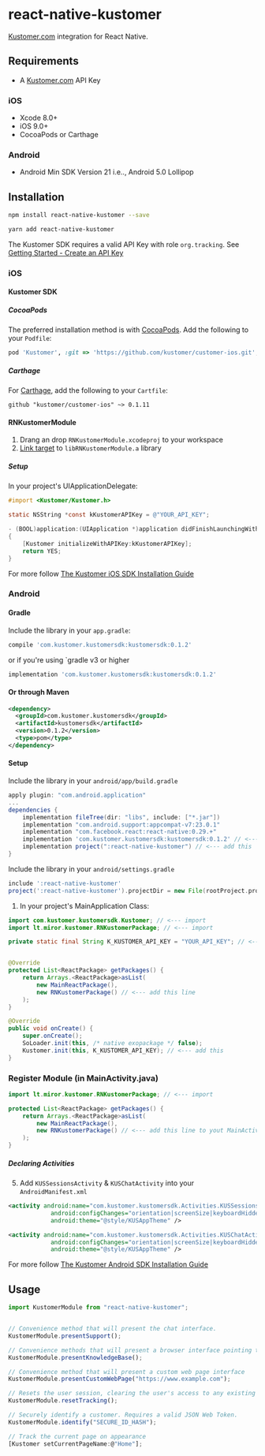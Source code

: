 # react-native-kustomer
[Kustomer.com](https://www.kustomer.com) integration for React Native.


## Requirements

- A [Kustomer.com](https://www.kustomer.com/) API Key

### iOS
- Xcode 8.0+
- iOS 9.0+
- CocoaPods or Carthage

### Android

- Android Min SDK Version 21 i.e.., Android 5.0 Lollipop

## Installation

```bash
npm install react-native-kustomer --save
```

```bash
yarn add react-native-kustomer
```


The Kustomer SDK requires a valid API Key with role `org.tracking`. See [Getting Started - Create an API Key](https://dev.kustomer.com/v1/getting-started)


### iOS

#### Kustomer SDK

##### CocoaPods

The preferred installation method is with [CocoaPods](https://cocoapods.org). Add the following to your `Podfile`:

```ruby
pod 'Kustomer', :git => 'https://github.com/kustomer/customer-ios.git', :tag => '0.1.11'
```

##### Carthage

For [Carthage](https://github.com/Carthage/Carthage), add the following to your `Cartfile`:

```ogdl
github "kustomer/customer-ios" ~> 0.1.11
```

#### RNKustomerModule

1. Drang an drop `RNKustomerModule.xcodeproj` to your workspace
2. [Link target](https://help.apple.com/xcode/mac/current/#/dev51a648b07) to `libRNKustomerModule.a` library

##### Setup

In your project's UIApplicationDelegate:
```objective-c
#import <Kustomer/Kustomer.h>

static NSString *const kKustomerAPIKey = @"YOUR_API_KEY";

- (BOOL)application:(UIApplication *)application didFinishLaunchingWithOptions:(NSDictionary *)launchOptions
{
    [Kustomer initializeWithAPIKey:kKustomerAPIKey];
    return YES;
}
```

For more follow [The Kustomer iOS SDK Installation Guide](https://github.com/kustomer/customer-ios/blob/master/README.md)


### Android

#### Gradle

Include the library in your `app.gradle`:

```gradle
compile 'com.kustomer.kustomersdk:kustomersdk:0.1.2'
```

or if you're using `gradle v3 or higher

```gradle
implementation 'com.kustomer.kustomersdk:kustomersdk:0.1.2'
```

#### Or through Maven

```xml
<dependency>
  <groupId>com.kustomer.kustomersdk</groupId>
  <artifactId>kustomersdk</artifactId>
  <version>0.1.2</version>
  <type>pom</type>
</dependency>
```


#### Setup

Include the library in your `android/app/build.gradle`

```gradle
apply plugin: "com.android.application"
...
dependencies {
    implementation fileTree(dir: "libs", include: ["*.jar"])
    implementation "com.android.support:appcompat-v7:23.0.1"
    implementation "com.facebook.react:react-native:0.29.+"
    implementation 'com.kustomer.kustomersdk:kustomersdk:0.1.2' // <--- add this
    implementation project(":react-native-kustomer") // <--- add this
}
```


Include the library in your `android/settings.gradle`

```gradle
include ':react-native-kustomer'
project(':react-native-kustomer').projectDir = new File(rootProject.projectDir, '../node_modules/react-native-kustomer/android')
```


1. In your project's MainApplication Class:
```java
import com.kustomer.kustomersdk.Kustomer; // <--- import
import lt.miror.kustomer.RNKustomerPackage; // <--- import

private static final String K_KUSTOMER_API_KEY = "YOUR_API_KEY"; // <--- add this


@Override
protected List<ReactPackage> getPackages() {
    return Arrays.<ReactPackage>asList(
        new MainReactPackage(),
        new RNKustomerPackage() // <--- add this line
    );
}

@Override
public void onCreate() {
    super.onCreate();
    SoLoader.init(this, /* native exopackage */ false);
    Kustomer.init(this, K_KUSTOMER_API_KEY); // <--- add this
}
```

### Register Module (in MainActivity.java)

```java
import lt.miror.kustomer.RNKustomerPackage; // <--- import

protected List<ReactPackage> getPackages() {
    return Arrays.<ReactPackage>asList(
        new MainReactPackage(),
        new RNKustomerPackage() // <--- add this line to yout MainActivity class
    );
}
```

##### Declaring Activities

5. Add `KUSSessionsActivity` & `KUSChatActivity` into your `AndroidManifest.xml`
```xml
<activity android:name="com.kustomer.kustomersdk.Activities.KUSSessionsActivity"
            android:configChanges="orientation|screenSize|keyboardHidden"
            android:theme="@style/KUSAppTheme" />

<activity android:name="com.kustomer.kustomersdk.Activities.KUSChatActivity"
            android:configChanges="orientation|screenSize|keyboardHidden"
            android:theme="@style/KUSAppTheme" />
```

For more follow  [The Kustomer Android SDK Installation Guide](https://github.com/kustomer/customer-android/blob/master/README.md)

## Usage


```javascript
import KustomerModule from "react-native-kustomer";


// Convenience method that will present the chat interface.
KustomerModule.presentSupport();

// Convenience methods that will present a browser interface pointing to your KnowledgeBase.
KustomerModule.presentKnowledgeBase();

// Convenience method that will present a custom web page interface
KustomerModule.presentCustomWebPage("https://www.example.com");

// Resets the user session, clearing the user's access to any existing chats from the device.
KustomerModule.resetTracking();

// Securely identify a customer. Requires a valid JSON Web Token.
KustomerModule.identify("SECURE_ID_HASH");

// Track the current page on appearance
[Kustomer setCurrentPageName:@"Home"];

```